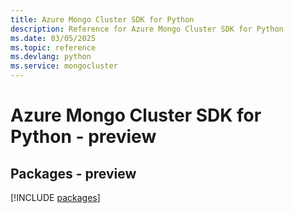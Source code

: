 ```yaml
---
title: Azure Mongo Cluster SDK for Python
description: Reference for Azure Mongo Cluster SDK for Python
ms.date: 03/05/2025
ms.topic: reference
ms.devlang: python
ms.service: mongocluster
---
```

# Azure Mongo Cluster SDK for Python - preview
## Packages - preview
[!INCLUDE [packages](mongo-cluster-index.md)]